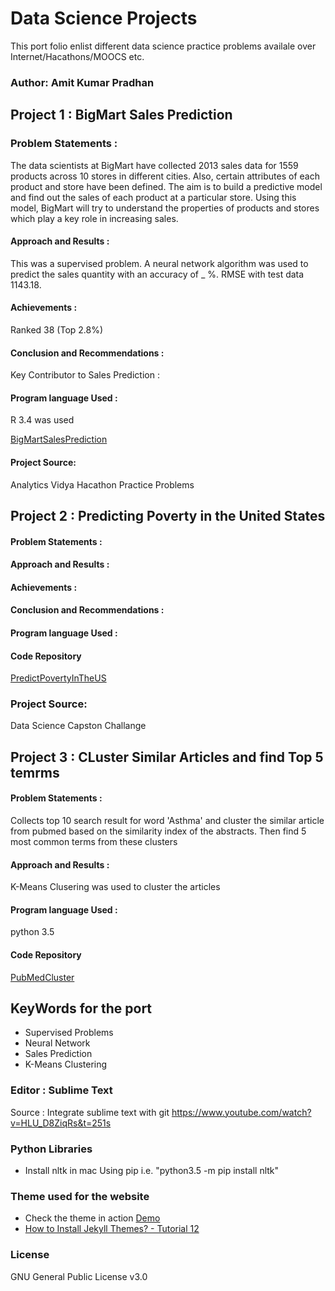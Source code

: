 
# Data Science Projects
This port folio enlist different data science practice problems availale over Internet/Hacathons/MOOCS etc.  

### Author: Amit Kumar Pradhan


## Project 1 : BigMart Sales Prediction

  ### Problem Statements :
  The data scientists at BigMart have collected 2013 sales data for 1559 products across 10 stores in different cities. Also, certain attributes of each product and store have been defined. The aim is to build a predictive model and find out the sales of each product at a particular store.
  Using this model, BigMart will try to understand the properties of products and stores which play a key role in increasing sales.
  
  #### Approach and Results : 
  This was a supervised problem. A neural network algorithm was used to predict the sales quantity with an accuracy of _ %.
  RMSE with test data 1143.18.
  #### Achievements : 
  Ranked 38 (Top 2.8%)  

  #### Conclusion and Recommendations :
  Key Contributor to Sales Prediction :
  
  #### Program language Used :
  R 3.4 was used

  [BigMartSalesPrediction](https://github.com/akpradhn/IAGems/tree/portfolio/Projects/BigMartSalesPrediction)
  
  #### Project Source:
  Analytics Vidya Hacathon Practice Problems


## Project 2 : Predicting Poverty in the United States 

  #### Problem Statements :
  
  #### Approach and Results :
    
  #### Achievements : 
  
  #### Conclusion and Recommendations :
  
  #### Program language Used :
  
  #### Code Repository
  [PredictPovertyInTheUS](https://github.com/akpradhn/IAGems/tree/portfolio/Projects/PredictPovertyInTheUS)
  ### Project Source:
  Data Science Capston Challange


## Project 3 : CLuster Similar Articles and find Top 5 temrms 

  #### Problem Statements : 
  Collects top 10 search result for word 'Asthma' and cluster the similar article from pubmed based on the similarity index of the abstracts. Then find 5 most common terms from these clusters
  
  #### Approach and Results :
  K-Means Clusering was used to cluster the articles 
  
  #### Program language Used :
  python 3.5
  
  #### Code Repository
  [PubMedCluster](https://github.com/akpradhn/IAGems/tree/master/Projects/PubmedClusterAnalysis)
  




## KeyWords for the port 
* Supervised Problems
* Neural Network
* Sales Prediction
* K-Means Clustering

### Editor : Sublime Text 

Source : Integrate sublime text with git 
https://www.youtube.com/watch?v=HLU_D8ZiqRs&t=251s

### Python Libraries
- Install nltk in mac
Using pip i.e. "python3.5 -m pip install nltk"


### Theme used for the website
- Check the theme in action [Demo](https://artemsheludko.github.io/flexible-jekyll/)
- [How to Install Jekyll Themes? - Tutorial 12](https://www.youtube.com/watch?v=bty7LHm14CA)

### License

GNU General Public License v3.0

